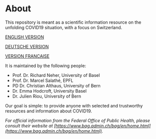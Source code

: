 # About
This repository is meant as a scientific information resource on the unfolding COVID19 situation, with a focus on Switzerland.

[ENGLISH VERSION](en)

[DEUTSCHE VERSION](de)

[VERSION FRANCAISE](fr)


It is maintained by the following people:
- Prof. Dr. Richard Neher, University of Basel
- Prof. Dr. Marcel Salathé, EPFL
- PD Dr. Christian Althaus, University of Bern
- Dr. Emma Hodcroft, University Basel
- Dr. Julien Riou, University of Bern

Our goal is simple: to provide anyone with selected and trustworthy resources and information about COVID19.

*For official information from the Federal Office of Public Health, please consult their website at [https://www.bag.admin.ch/bag/en/home.html](https://www.bag.admin.ch/bag/en/home.html).*
